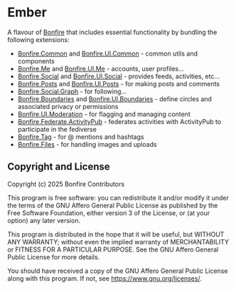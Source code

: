 # Ember

A flavour of [Bonfire](https://bonfirenetworks.org/) that includes essential functionality by bundling the following extensions:

- [Bonfire.Common](https://github.com/bonfire-networks/bonfire_common) and [Bonfire.UI.Common](https://github.com/bonfire-networks/bonfire_ui_common) - common utils and components
- [Bonfire.Me](https://github.com/bonfire-networks/bonfire_me) and [Bonfire.UI.Me](https://github.com/bonfire-networks/bonfire_ui_me) - accounts, user profiles...
- [Bonfire.Social](https://github.com/bonfire-networks/bonfire_social) and [Bonfire.UI.Social](https://github.com/bonfire-ecosystem/bonfire_ui_social) - provides feeds, activities, etc...
- [Bonfire.Posts](https://github.com/bonfire-networks/bonfire_social) and [Bonfire.UI.Posts](https://github.com/bonfire-ecosystem/bonfire_ui_social) - for making posts and comments
- [Bonfire.Social.Graph](https://github.com/bonfire-networks/bonfire_social_graph) - for following...
- [Bonfire.Boundaries](https://github.com/bonfire-networks/bonfire_boundaries) and [Bonfire.UI.Boundaries](https://github.com/bonfire-networks/bonfire_ui_boundaries) - define circles and associated privacy or permissions
- [Bonfire.UI.Moderation](https://github.com/bonfire-networks/bonfire_ui_moderation) - for flagging and managing content
- [Bonfire.Federate.ActivityPub](https://github.com/bonfire-networks/bonfire_federate_activitypub) - federates activities with ActivityPub to participate in the fediverse
- [Bonfire.Tag](https://github.com/bonfire-ecosystem/bonfire_tag) - for @ mentions and hashtags
- [Bonfire.Files](https://github.com/bonfire-ecosystem/bonfire_files) - for handling images and uploads

## Copyright and License

Copyright (c) 2025 Bonfire Contributors

This program is free software: you can redistribute it and/or modify
it under the terms of the GNU Affero General Public License as
published by the Free Software Foundation, either version 3 of the
License, or (at your option) any later version.

This program is distributed in the hope that it will be useful, but
WITHOUT ANY WARRANTY; without even the implied warranty of
MERCHANTABILITY or FITNESS FOR A PARTICULAR PURPOSE.  See the GNU
Affero General Public License for more details.

You should have received a copy of the GNU Affero General Public
License along with this program.  If not, see <https://www.gnu.org/licenses/>.
